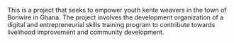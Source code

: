 This is a project that seeks to empower youth kente weavers in the town of Bonwire in Ghana. The project involves the development organization of a digital and entrepreneurial skills training program to contribute towards livelihood improvement and community development.
